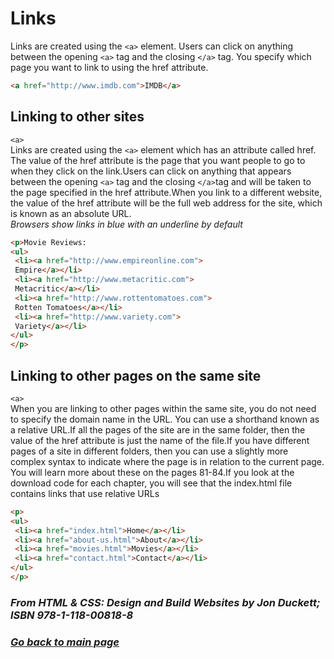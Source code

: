 # Links

Links are created using the `<a>` element. Users can click on anything
between the opening `<a>` tag and the closing `</a>` tag. You specify
which page you want to link to using the href attribute.

``` html
<a href="http://www.imdb.com">IMDB</a>
```
## Linking to other sites

`<a>`\
Links are created using the `<a>` element which has an attribute called href. The value of the href attribute is the page that you want people to go to when they click on the link.Users can click on anything that appears between the opening `<a>` tag and the closing `</a>`tag and will be taken to the page specified in the href attribute.When you link to a different website, the value of the href
attribute will be the full web address for the site, which is known as an absolute URL.\
*Browsers show links in blue with an underline by default*

```html
<p>Movie Reviews:
<ul>
 <li><a href="http://www.empireonline.com">
 Empire</a></li>
 <li><a href="http://www.metacritic.com">
 Metacritic</a></li>
 <li><a href="http://www.rottentomatoes.com">
 Rotten Tomatoes</a></li>
 <li><a href="http://www.variety.com">
 Variety</a></li>
</ul>
</p>
```

## Linking to other pages on the same site

`<a>`\
When you are linking to other pages within the same site, you do not need to specify the domain name in the URL. You can use a shorthand known as a relative URL.If all the pages of the site are in the same folder, then the value of the href attribute is just the name of the file.If you have different pages of a site in different folders, then you can use a slightly more complex syntax to indicate where the page is in relation to the current page. You will learn more about these on the pages 81-84.If you look at the download code for each chapter, you will see that the index.html file contains links that use relative URLs

```html
<p>
<ul>
 <li><a href="index.html">Home</a></li>
 <li><a href="about-us.html">About</a></li>
 <li><a href="movies.html">Movies</a></li>
 <li><a href="contact.html">Contact</a></li>
</ul>
</p>
```

### *From HTML & CSS: Design and Build Websites by Jon Duckett; ISBN 978-1-118-00818-8*

### [_Go back to main page_](README.md)
